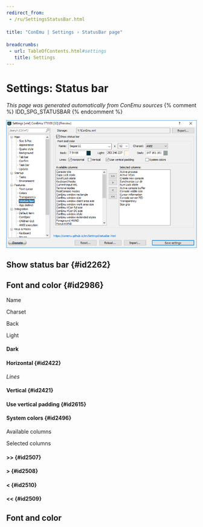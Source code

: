 ```yaml
---
redirect_from:
 - /ru/SettingsStatusBar.html

title: "ConEmu | Settings › StatusBar page"

breadcrumbs:
 - url: TableOfContents.html#settings
   title: Settings
---
```


# Settings: Status bar

*This page was generated automatically from ConEmu sources*
{% comment %} IDD_SPG_STATUSBAR {% endcomment %}

![ConEmu Settings: Status bar](/img/Settings-StatusBar.png)



## Show status bar  {#id2262}



## Font and color  {#id2986}



Name



Charset



Back



Light



#### Dark






#### Horizontal  {#id2422}
*Lines*  


#### Vertical  {#id2421}


#### Use vertical padding  {#id2615}


#### System colors  {#id2496}










Available columns



Selected columns

#### >>  {#id2507}


#### >  {#id2508}


#### <  {#id2510}




#### <<  {#id2509}






## Font and color






